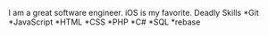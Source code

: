 I am a great software engineer.
iOS is my favorite.
Deadly Skills
*Git
*JavaScript
*HTML
*CSS
*PHP
*C#
*SQL
*rebase
